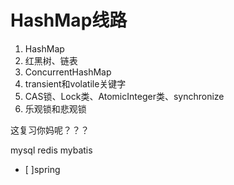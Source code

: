 # HashMap线路

1. HashMap
2. 红黑树、链表
3. ConcurrentHashMap
4. transient和volatile关键字
5. CAS锁、Lock类、AtomicInteger类、synchronize
6. 乐观锁和悲观锁

这复习你妈呢？？？



mysql
redis
mybatis
* [ ]spring
